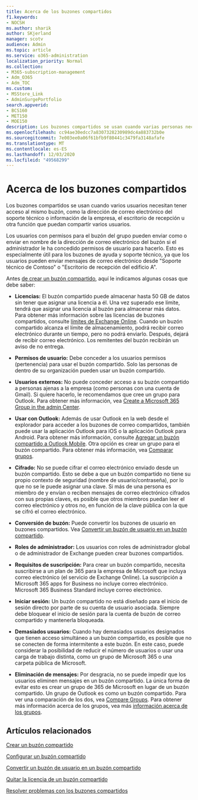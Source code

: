 ```yaml
---
title: Acerca de los buzones compartidos
f1.keywords:
- NOCSH
ms.author: sharik
author: SKjerland
manager: scotv
audience: Admin
ms.topic: article
ms.service: o365-administration
localization_priority: Normal
ms.collection:
- M365-subscription-management
- Adm_O365
- Adm_TOC
ms.custom:
- MSStore_Link
- AdminSurgePortfolio
search.appverid:
- BCS160
- MET150
- MOE150
description: Los buzones compartidos se usan cuando varias personas necesitan tener acceso al mismo buzón. Obtenga información sobre lo que necesita saber antes de crear un buzón de correo compartido.
ms.openlocfilehash: cc94ae30edcc7a8307328230989dc4a883732b0e
ms.sourcegitcommit: 7e003ee0a06f61bfb9f80441c3479fa3148afafe
ms.translationtype: MT
ms.contentlocale: es-ES
ms.lasthandoff: 12/03/2020
ms.locfileid: "49568299"
---
```

# <a name="about-shared-mailboxes"></a>Acerca de los buzones compartidos

Los buzones compartidos se usan cuando varios usuarios necesitan tener acceso al mismo buzón, como la dirección de correo electrónico del soporte técnico o información de la empresa, el escritorio de recepción u otra función que puedan compartir varios usuarios.

Los usuarios con permisos para el buzón del grupo pueden enviar como o enviar en nombre de la dirección de correo electrónico del buzón si el administrador le ha concedido permisos de usuario para hacerlo. Esto es especialmente útil para los buzones de ayuda y soporte técnico, ya que los usuarios pueden enviar mensajes de correo electrónico desde "Soporte técnico de Contoso" o "Escritorio de recepción del edificio A".

Antes [de crear un buzón compartido](create-a-shared-mailbox.md), aquí le indicamos algunas cosas que debe saber:

- **Licencias:** El buzón compartido puede almacenar hasta 50 GB de datos sin tener que asignar una licencia a él. Una vez superado ese límite, tendrá que asignar una licencia al buzón para almacenar más datos. Para obtener más información sobre las licencias de buzones compartidos, consulte [límites de Exchange Online](https://technet.microsoft.com/library/exchange-online-limits.aspx#StorageLimits). Cuando un buzón compartido alcanza el límite de almacenamiento, podrá recibir correo electrónico durante un tiempo, pero no podrá enviarlo. Después, dejará de recibir correo electrónico. Los remitentes del buzón recibirán un aviso de no entrega.

- **Permisos de usuario:** Debe conceder a los usuarios permisos (pertenencia) para usar el buzón compartido. Solo las personas de dentro de su organización pueden usar un buzón compartido.

- **Usuarios externos:** No puede conceder acceso a su buzón compartido a personas ajenas a la empresa (como personas con una cuenta de Gmail). Si quiere hacerlo, le recomendamos que cree un grupo para Outlook. Para obtener más información, vea [Create a Microsoft 365 Group in the admin Center](../create-groups/create-groups.md).

- **Usar con Outlook:** Además de usar Outlook en la web desde el explorador para acceder a los buzones de correo compartidos, también puede usar la aplicación Outlook para iOS o la aplicación Outlook para Android. Para obtener más información, consulte [Agregar un buzón compartido a Outlook Mobile](https://support.microsoft.com/office/f866242c-81b2-472e-8776-6c49c5473c9f). Otra opción es crear un grupo para el buzón compartido. Para obtener más información, vea [Comparar grupos](../create-groups/compare-groups.md).

- **Cifrado:** No se puede cifrar el correo electrónico enviado desde un buzón compartido. Esto se debe a que un buzón compartido no tiene su propio contexto de seguridad (nombre de usuario/contraseña), por lo que no se le puede asignar una clave. Si más de una persona es miembro de y envían o reciben mensajes de correo electrónico cifrados con sus propias claves, es posible que otros miembros puedan leer el correo electrónico y otros no, en función de la clave pública con la que se cifró el correo electrónico.

- **Conversión de buzón:** Puede convertir los buzones de usuario en buzones compartidos. Vea [Convertir un buzón de usuario en un buzón compartido](convert-user-mailbox-to-shared-mailbox.md).

- **Roles de administrador:** Los usuarios con roles de administrador global o de administrador de Exchange pueden crear buzones compartidos.

- **Requisitos de suscripción:** Para crear un buzón compartido, necesita suscribirse a un plan de 365 para la empresa de Microsoft que incluya correo electrónico (el servicio de Exchange Online). La suscripción a Microsoft 365 apps for Business no incluye correo electrónico. Microsoft 365 Business Standard incluye correo electrónico.

- **Iniciar sesión:** Un buzón compartido no está diseñado para el inicio de sesión directo por parte de su cuenta de usuario asociada. Siempre debe bloquear el inicio de sesión para la cuenta de buzón de correo compartido y mantenerla bloqueada.

- **Demasiados usuarios:** Cuando hay demasiados usuarios designados que tienen acceso simultáneo a un buzón compartido, es posible que no se conecten de forma intermitente a este buzón. En este caso, puede considerar la posibilidad de reducir el número de usuarios o usar una carga de trabajo distinta, como un grupo de Microsoft 365 o una carpeta pública de Microsoft.

- **Eliminación de mensajes:** Por desgracia, no se puede impedir que los usuarios eliminen mensajes en un buzón compartido. La única forma de evitar esto es crear un grupo de 365 de Microsoft en lugar de un buzón compartido. Un grupo de Outlook es como un buzón compartido. Para ver una comparación de los dos, vea [Compare Groups](../create-groups/compare-groups.md). Para obtener más información acerca de los grupos, vea más [información acerca de los grupos](https://support.microsoft.com/office/b565caa1-5c40-40ef-9915-60fdb2d97fa2).

## <a name="related-articles"></a>Artículos relacionados

[Crear un buzón compartido](create-a-shared-mailbox.md)

[Configurar un buzón compartido](configure-a-shared-mailbox.md)

[Convertir un buzón de usuario en un buzón compartido](convert-user-mailbox-to-shared-mailbox.md)

[Quitar la licencia de un buzón compartido](remove-license-from-shared-mailbox.md)

[Resolver problemas con los buzones compartidos](resolve-issues-with-shared-mailboxes.md)
